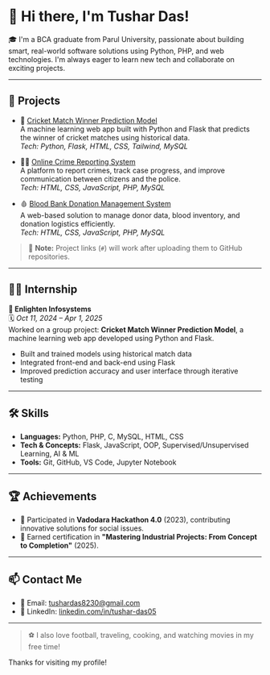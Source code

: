 # 👋 Hi there, I'm Tushar Das!

🎓 I'm a BCA graduate from Parul University, passionate about building smart, real-world software solutions using Python, PHP, and web technologies. I'm always eager to learn new tech and collaborate on exciting projects.

---

## 🚀 Projects

- 🧠 [Cricket Match Winner Prediction Model](#)  
  A machine learning web app built with Python and Flask that predicts the winner of cricket matches using historical data.  
  _Tech: Python, Flask, HTML, CSS, Tailwind, MySQL_

- 🕵️‍♂️ [Online Crime Reporting System](#)  
  A platform to report crimes, track case progress, and improve communication between citizens and the police.  
  _Tech: HTML, CSS, JavaScript, PHP, MySQL_

- 🩸 [Blood Bank Donation Management System](#)  
  A web-based solution to manage donor data, blood inventory, and donation logistics efficiently.  
  _Tech: HTML, CSS, JavaScript, PHP, MySQL_

> 🔗 **Note:** Project links (`#`) will work after uploading them to GitHub repositories.

---

## 🧑‍💼 Internship

**🔹 Enlighten Infosystems**  
🗓️ _Oct 11, 2024 – Apr 1, 2025_  
Worked on a group project: **Cricket Match Winner Prediction Model**, a machine learning web app developed using Python and Flask.  
- Built and trained models using historical match data  
- Integrated front-end and back-end using Flask  
- Improved prediction accuracy and user interface through iterative testing

---

## 🛠️ Skills

- **Languages:** Python, PHP, C, MySQL, HTML, CSS  
- **Tech & Concepts:** Flask, JavaScript, OOP, Supervised/Unsupervised Learning, AI & ML  
- **Tools:** Git, GitHub, VS Code, Jupyter Notebook

---

## 🏆 Achievements

- 🏅 Participated in **Vadodara Hackathon 4.0** (2023), contributing innovative solutions for social issues.
- 📜 Earned certification in **"Mastering Industrial Projects: From Concept to Completion"** (2025).

---

## 📫 Contact Me

- 📧 Email: tushardas8230@gmail.com  
- 💼 LinkedIn: [linkedin.com/in/tushar-das05](https://linkedin.com/in/tushar-das05)

---

> ⚽ I also love football, traveling, cooking, and watching movies in my free time!

Thanks for visiting my profile!
